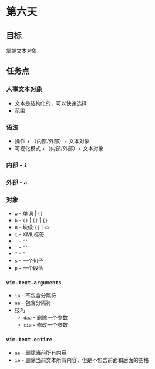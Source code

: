 # 第六天

## 目标

掌握文本对象

## 任务点

### 人事文本对象

- 文本是结构化的，可以快速选择
- 范围

### 语法

- 操作 + （内部/外部）+ 文本对象
- 可视化模式 +（内部/外部）+ 文本对象

### 内部 - `i`

### 外部 - `a`

### 对象

- `w` - 单词 | `()`
- `b` - `()` | `[]` | `{}`
- `B` - 块级 `{}` | `<>`
- `t` - XML标签
- `'` - `''`
- `‘` - `‘’`
- `"` - `"`
- `s` - 一个句子
- `p` - 一个段落

### `vim-text-arguments`

- `ia` - 不包含分隔符
- `aa` - 包含分隔符
- 技巧
  - `daa` - 删除一个参数
  - `cia` - 修改一个参数

### `vim-text-entire`

- `ae` - 删除当前所有内容
- `ie` - 删除当前文本所有内容，但是不包含前面和后面的空格
